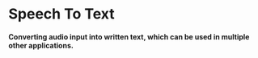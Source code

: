# Speech To Text
#### Converting audio input into written text, which can be used in multiple other applications. 
